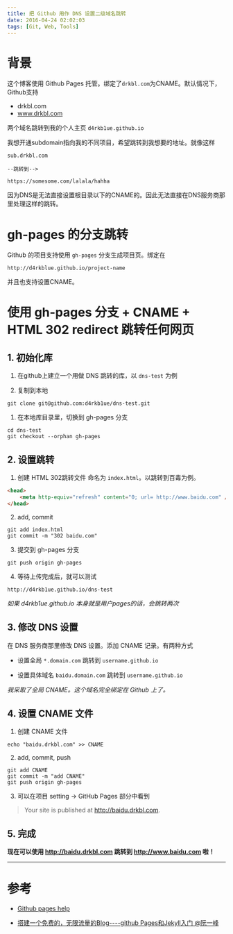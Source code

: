 ```yaml
---
title: 把 Github 用作 DNS 设置二级域名跳转
date: 2016-04-24 02:02:03
tags: [Git, Web, Tools]
---
```


# 背景

这个博客使用 Github Pages 托管。绑定了`drkbl.com`为CNAME。默认情况下，Github支持

- drkbl.com
- www.drkbl.com

两个域名跳转到我的个人主页 `d4rkb1ue.github.io`

我想开通subdomain指向我的不同项目，希望跳转到我想要的地址。就像这样

```
sub.drkbl.com

--跳转到-->

https://somesome.com/lalala/hahha
```



因为DNS是无法直接设置根目录以下的CNAME的。因此无法直接在DNS服务商那里处理这样的跳转。


# gh-pages 的分支跳转

Github 的项目支持使用 `gh-pages` 分支生成项目页。绑定在
```
http://d4rkblue.github.io/project-name
```

并且也支持设置CNAME。

# 使用 gh-pages 分支 + CNAME + HTML 302 redirect 跳转任何网页

## 1. 初始化库

1. 在github上建立一个用做 DNS 跳转的库，以 `dns-test` 为例

2. 复制到本地
```
git clone git@github.com:d4rkb1ue/dns-test.git
```

1. 在本地库目录里，切换到 gh-pages 分支
```
cd dns-test
git checkout --orphan gh-pages
```



## 2. 设置跳转

1. 创建 HTML 302跳转文件 命名为 `index.html`。以跳转到百毒为例。
```html
<head>
	<meta http-equiv="refresh" content="0; url= http://www.baidu.com" />
</head>
```

2. add, commit
```
git add index.html
git commit -m "302 baidu.com"
```

3. 提交到 gh-pages 分支
```
git push origin gh-pages
```

4. 等待上传完成后，就可以测试
```
http://d4rkb1ue.github.io/dns-test
```

*如果 d4rkb1ue.github.io 本身就是用户pages的话，会跳转两次*

## 3. 修改 DNS 设置

在 DNS 服务商那里修改 DNS 设置。添加 CNAME 记录。有两种方式

- 设置全局 `*.domain.com` 跳转到 `username.github.io`

- 设置具体域名 `baidu.domain.com` 跳转到 `username.github.io`

*我采取了全局 CNAME。这个域名完全绑定在 Github 上了。*

## 4. 设置 CNAME 文件

1. 创建 CNAME 文件
```
echo "baidu.drkbl.com" >> CNAME
```

2. add, commit, push
```
git add CNAME
git commit -m "add CNAME"
git push origin gh-pages
```

3. 可以在项目 setting -> GitHub Pages 部分中看到
> Your site is published at http://baidu.drkbl.com. 

## 5. 完成

**现在可以使用 http://baidu.drkbl.com 跳转到 http://www.baidu.com 啦！**


---
# 参考
- [Github pages help](https://help.github.com/articles/using-a-custom-domain-with-github-pages/)

- [搭建一个免费的，无限流量的Blog----github Pages和Jekyll入门 @阮一峰](http://www.ruanyifeng.com/blog/2012/08/blogging_with_jekyll.html)
